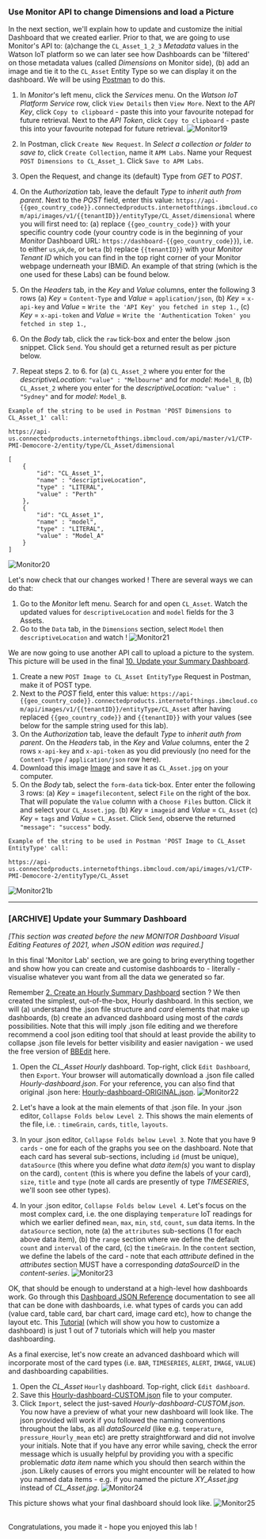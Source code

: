 ### Use Monitor API to change Dimensions and load a Picture
In the next section, we'll explain how to update and customize the initial Dashboard that we created earlier.
Prior to that, we are going to use Monitor's API to:
(a)change the `CL_Asset_1_2_3` *Metadata* values in the Watson IoT
platform so we can later see how Dashboards can be 'filtered' on those metadata values (called *Dimensions* on Monitor side),
(b) add an image and tie it to the `CL_Asset` Entity Type so we can display it on the dashboard.
We will be using [Postman](https://www.postman.com/downloads/) to do this.

1. In *Monitor*'s left menu, click the *Services* menu. On the *Watson IoT Platform Service* row, click `View Details` then `View More`.
Next to the  *API Key*, click `Copy to clipboard` - paste this into your favourite notepad for future retrieval.
Next to the  *API Token*, click `Copy to clipboard` - paste this into your favourite notepad for future retrieval. 
![Monitor19](../img/monitor/Monitor-19.png) &nbsp;

2. In Postman, click `Create New Request`. In *Select a collection or folder to save to*, click `Create Collection`, name it `APM Labs`.
Name your Request `POST Dimensions to CL_Asset_1`. Click `Save to APM Labs`.
3. Open the Request, and change its (default) Type from *GET* to *POST*.
4. On the *Authorization* tab, leave the default *Type* to *inherit auth from parent*. Next to the *POST* field, enter this value:
`https://api-{{geo_country_code}}.connectedproducts.internetofthings.ibmcloud.com/api/images/v1/{{tenantID}}/entityType/CL_Asset/dimensional`
where you will first need to: 
(a) replace `{{geo_country_code}}` with your specific country code 
(your country code is in the beginning of your *Monitor* Dashboard URL: `https://dashboard-{{geo_country_code}}`), i.e. to either `us`,`uk`,`de`, or `beta`
(b) replace `{{tenantID}}` with your *Monitor Tenant ID* which you can find in the top right corner of your Monitor webpage underneath your IBMiD.
An example of that string (which is the one used for these Labs) can be found below. 
5. On the *Headers* tab, in the *Key* and *Value* columns, enter the following 3 rows 
(a) *Key* = `Content-Type` and *Value* = `application/json`, (b) *Key* = `x-api-key` and *Value* = `Write the 'API Key' you fetched in step 1.`,
(c) *Key* = `x-api-token` and *Value* = `Write the 'Authentication Token' you fetched in step 1.`,
6. On the *Body* tab, click the `raw` tick-box and enter the below .json snippet. Click `Send`. 
You should get a returned result as per picture below.
7. Repeat steps 2. to 6. for (a) `CL_Asset_2` where you enter for the *descriptiveLocation*: `"value" : "Melbourne"` and for *model*: `Model_B`,
(b) `CL_Asset_2` where you enter for the *descriptiveLocation*: `"value" : "Sydney"` and for *model*: `Model_B`.

```
Example of the string to be used in Postman 'POST Dimensions to CL_Asset_1' call:

https://api-us.connectedproducts.internetofthings.ibmcloud.com/api/master/v1/CTP-PMI-Democore-2/entity/type/CL_Asset/dimensional
```

```
[
    {
        "id": "CL_Asset_1",
        "name" : "descriptiveLocation",
        "type" : "LITERAL",
        "value" : "Perth"
    },
    {
        "id": "CL_Asset_1",
        "name" : "model",
        "type" : "LITERAL",
        "value" : "Model_A"
    }
]
```
![Monitor20](../img/monitor/Monitor-20.png) &nbsp;

Let's now check that our changes worked ! There are several ways we can do that:

1. Go to the *Monitor* left menu. Search for and open `CL_Asset`. Watch the updated values for `descriptiveLocation` and `model` fields for the 3 Assets.
2. Go to the `Data` tab, in the `Dimensions` section, select `Model` then `descriptiveLocation` and watch !
![Monitor21](../img/monitor/Monitor-21.png) &nbsp;

We are now going to use another API call to upload a picture to the system.
This picture will be used in the final [10. Update your Summary Dashboard](#10-update-your-summary-dashboard).

1. Create a new `POST Image to CL_Asset EntityType` Request in Postman, make it of POST type.
2. Next to the *POST* field, enter this value:
`https://api-{{geo_country_code}}.connectedproducts.internetofthings.ibmcloud.com/api/images/v1/{{tenantID}}/entityType/CL_Asset`
after having replaced `{{geo_country_code}}` and `{{tenantID}}` with your values (see below for the sample string used for this lab).
3. On the *Authorization* tab, leave the default *Type* to *inherit auth from parent*.
On the *Headers* tab, in the *Key* and *Value* columns, enter the 2 rows `x-api-key` and `x-api-token` 
as you did previously (no need for the `Content-Type` / `application/json` row here).
4. Download this image [Image](../files/CL_Asset.jpg) and save it as `CL_Asset.jpg` on your computer.
5. On the *Body* tab, select the `form-data` tick-box. Enter enter the following 3 rows: 
(a) *Key* = `imagefilecontent`, select `File` on the right of the box. That will populate the `Value`
column with a `Choose Files` button. Click it and select your `CL_Asset.jpg`.
(b) *Key* = `imageid` and *Value* = `CL_Asset`
(c) *Key* = `tags` and *Value* = `CL_Asset`.
Click `Send`, observe the returned `"message": "success"` body.


```
Example of the string to be used in Postman 'POST Image to CL_Asset EntityType' call:

https://api-us.connectedproducts.internetofthings.ibmcloud.com/api/images/v1/CTP-PMI-Democore-2/entityType/CL_Asset
```
![Monitor21b](../img/monitor/Monitor-21b.png) &nbsp;

---
### [ARCHIVE] Update your Summary Dashboard 
*[This section was created before the new MONITOR Dashboard Visual Editing Features of 2021, when JSON edition was required.]*

In this final 'Monitor Lab' section, we are going to bring everything together and show how you can create and customise
dashboards to - literally - visualise whatever you want from all the data we generated so far.

Remember [2. Create an Hourly Summary Dashboard](#2-create-an-hourly-summary-dashboard) section ? 
We then created the simplest, out-of-the-box, Hourly dashboard.
In this section, we will (a) understand the .json file structure and *card* elements that make up dashboards,
(b) create an advanced dashboard using most of the *cards* possibilities.
Note that this will imply .json file editing and we therefore recommend a cool json editing tool that should at least 
provide the ability to collapse .json file levels for better visibility and easier navigation - we used the free
version of [BBEdit](https://www.barebones.com/products/bbedit/download.html) here.

1. Open the *CL_Asset Hourly* dashboard. Top-right, click `Edit Dashboard`, then `Export`. 
Your browser will automatically download a .json file called *Hourly-dashboard.json*. For your reference, you can also find
that original .json here: [Hourly-dashboard-ORIGINAL.json](../files/Hourly-dashboard-ORIGINAL.json).
![Monitor22](../img/monitor/Monitor-22.png) &nbsp;

2. Let's have a look at the main elements of that .json file. In your .json editor, `Collapse Folds below Level 2`. 
This shows the main elements of the file, i.e. : `timeGrain`, `cards`, `title`, `layouts`.
3. In your .json editor, `Collapse Folds below Level 3`. Note that you have 9 `cards` - one for each of the graphs you see on the dashboard.
Note that each card has several sub-sections, including `id` (must be unique), 
`dataSource` (this where you define what *data item(s)* you want to display on the card),
`content` (this is where you define the labels of your card),
`size`, `title` and `type` (note all cards are presently of type *TIMESERIES*, we'll soon see other types).
4. In your .json editor, `Collapse Folds below Level 4`. Let's focus on the most complex card, i.e. 
the one displaying `temperature` IoT readings for which we earlier defined `mean`, `max`, `min`, `std`, `count`, `sum` data items.
In the `dataSource` section, note (a) the `attributes` sub-sections (1 for each above data item),
(b) the `range` section where we define the default `count` and `interval` of the card,
(c) the `timeGrain`. 
In the `content` section, we define the labels of the card - note that each *attribute* defined in the *attributes* section 
MUST have a corresponding *dataSourceID* in the *content-series*.
![Monitor23](../img/monitor/Monitor-23.png) &nbsp;

OK, that should be enough to understand at a high-level how dashboards work.
Go through this [Dashboard JSON Reference](https://www.ibm.com/support/knowledgecenter/SSQR84_monitor/iot/dashboard/dashboard_json_ref.html)
documentation to see all that can be done with dashboards, i.e. what types of cards you can add 
(value card, table card, bar chart card, image card etc), how to change the layout etc.
This [Tutorial](https://www.ibm.com/support/knowledgecenter/SSQR84_monitor/iot/dashboard/tutorials/instance_dashboard_tutorial_adv.html) 
(which will show you how to customize a dashboard) is just 1 out of 7 tutorials which will help you master dashboarding.

As a final exercise, let's now create an advanced dashboard which will incorporate most of the card types 
(i.e. `BAR`, `TIMESERIES`, `ALERT`, `IMAGE`, `VALUE`) and dashboarding capabilities.

1. Open the *CL_Asset* `Hourly` dashboard. Top-right, click `Edit dashboard`.
2. Save this [Hourly-dashboard-CUSTOM.json](../files/Hourly-dashboard-CUSTOM.json) file to your computer.
3. Click `Import`, select the just-saved *Hourly-dashboard-CUSTOM.json*. You now have a preview of what your new
dashboard will look like. 
The json provided will work if you followed the naming conventions throughout the labs, as all *dataSourceId* (like e.g. `temperature`, 
`pressure_Hourly_mean` etc) are pretty straightforward and did not involve your initials.
Note that if you have any error while saving, check the error message which 
is usually helpful by providing you with a specific problematic *data item* name which you should then search within the .json.
Likely causes of errors you might encounter will be related to how you named data items - e.g. if you named
the picture *XY_Asset.jpg* instead of *CL_Asset.jpg*.
![Monitor24](../img/monitor/Monitor-24.png) &nbsp; 

This picture shows what your final dashboard should look like.
![Monitor25](../img/monitor/Monitor-25.png) &nbsp; 


Congratulations, you made it - hope you enjoyed this lab !